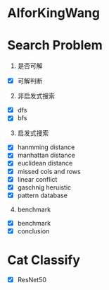 # AIforKingWang

# Search Problem 

1. 是否可解
- [x] 可解判断
2. 非启发式搜索
  - [x] dfs
  - [x] bfs
3. 启发式搜索
 - [x] hanmming distance
 - [x] manhattan distance
 - [x] euclidean distance
 - [x] missed cols and rows
 - [x] linear conflict
 - [x] gaschnig heruistic
 - [x] pattern database
4. benchmark
 - [x] benchmark
 - [x] conclusion

# Cat Classify
- [x] ResNet50